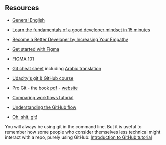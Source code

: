 ## Resources

- [General English](https://www.cambridgeenglish.org/test-your-english/general-english/)

- [Learn the fundamentals of a good developer mindset in 15 minutes
  ](https://www.freecodecamp.org/news/learn-the-fundamentals-of-a-good-developer-mindset-in-15-minutes-81321ab8a682/)

- [Become a Better Developer by Increasing Your Empathy](https://www.welcometothejungle.com/en/articles/better-developer-empathy)

- [Get started with Figma](https://www.youtube.com/watch?v=Cx2dkpBxst8&list=PLXDU_eVOJTx7QHLShNqIXL1Cgbxj7HlN4&index=2)

- [FIGMA 101](https://www.popwebdesign.net/popart_blog/en/2020/08/figma-101-the-beginners-ultimate-guide-to-the-basics/)

- [Git cheat sheet](https://github.com/arslanbilal/git-cheat-sheet) including [Arabic translation](https://github.com/arslanbilal/git-cheat-sheet/blob/master/other-sheets/git-cheat-sheet-ar.md)

- [Udacity's git & GitHub course](https://www.udacity.com/course/how-to-use-git-and-github--ud775)

- Pro Git - the book [pdf](https://progit2.s3.amazonaws.com/en/2016-03-22-f3531/progit-en.1084.pdf) - [website](https://git-scm.com/book/en/v2)

- [Comparing workflows tutorial](https://www.atlassian.com/git/tutorials/comparing-workflows)

- [Understanding the GitHub flow](https://guides.github.com/introduction/flow/)

- [Oh, shit, git!](https://ohshitgit.com/)

You will always be using git in the command line. But it is useful to remember how some people who consider themselves less technical might interact with a repo, purely using GitHub: [Introduction to GitHub tutorial](https://services.github.com/on-demand/intro-to-github/)